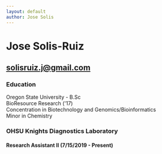 ```yaml
---
layout: default
author: Jose Solis
---
```


# Jose Solis-Ruiz

## solisruiz.j@gmail.com

### Education

Oregon State University - B.Sc  
BioResource Research ('17)  
Concentration in Biotechnology and Genomics/Bioinformatics  
Minor in Chemistry  

### OHSU Knights Diagnostics Laboratory

#### Research Assistant II (7/15/2019 - Present)
